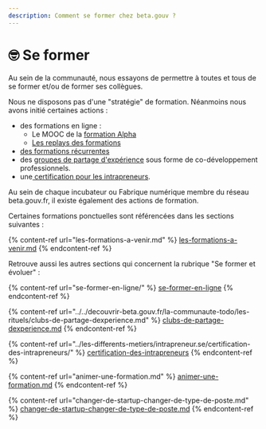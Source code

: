 ```yaml
---
description: Comment se former chez beta.gouv ?
---
```


# 🤓 Se former

Au sein de la communauté, nous essayons de permettre à toutes et tous de se former et/ou de former ses collègues.

Nous ne disposons pas d'une "stratégie" de formation. Néanmoins nous avons initié certaines actions :

* des formations en ligne :
  * Le MOOC de la [formation Alpha](https://beta.gouv.fr/alpha/mooc)
  * [Les replays des formations](https://www.youtube.com/playlist?list=PL1x4mOvpkEHopyiZHZdqXO8ageS6BYSu8)
* [des formations récurrentes](les-formations-a-venir.md)
* des [groupes de partage d'expérience](../../decouvrir-beta.gouv.fr/la-communaute-todo/les-rituels/clubs-de-partage-dexperience.md) sous forme de co-développement professionnels.
* une[ certification pour les intrapreneurs](../les-differents-metiers/intrapreneur.se/certification-des-intrapreneurs/).

Au sein de chaque incubateur ou Fabrique numérique membre du réseau beta.gouv.fr, il existe également des actions de formation.

Certaines formations ponctuelles sont référencées dans les sections suivantes :

{% content-ref url="les-formations-a-venir.md" %}
[les-formations-a-venir.md](les-formations-a-venir.md)
{% endcontent-ref %}

Retrouve aussi les autres sections qui concernent la rubrique "Se former et évoluer" :

{% content-ref url="se-former-en-ligne/" %}
[se-former-en-ligne](se-former-en-ligne/)
{% endcontent-ref %}

{% content-ref url="../../decouvrir-beta.gouv.fr/la-communaute-todo/les-rituels/clubs-de-partage-dexperience.md" %}
[clubs-de-partage-dexperience.md](../../decouvrir-beta.gouv.fr/la-communaute-todo/les-rituels/clubs-de-partage-dexperience.md)
{% endcontent-ref %}

{% content-ref url="../les-differents-metiers/intrapreneur.se/certification-des-intrapreneurs/" %}
[certification-des-intrapreneurs](../les-differents-metiers/intrapreneur.se/certification-des-intrapreneurs/)
{% endcontent-ref %}

{% content-ref url="animer-une-formation.md" %}
[animer-une-formation.md](animer-une-formation.md)
{% endcontent-ref %}

{% content-ref url="changer-de-startup-changer-de-type-de-poste.md" %}
[changer-de-startup-changer-de-type-de-poste.md](changer-de-startup-changer-de-type-de-poste.md)
{% endcontent-ref %}

